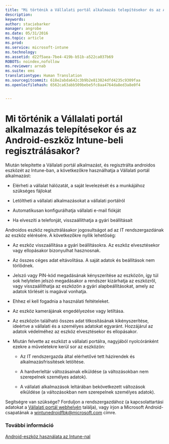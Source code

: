 ```yaml
---
title: "Mi történik a Vállalati portál alkalmazás telepítésekor és az Android-eszköz Intune-beli regisztrálásakor? | Microsoft Intune"
description: 
keywords: 
author: staciebarker
manager: angrobe
ms.date: 05/31/2016
ms.topic: article
ms.prod: 
ms.service: microsoft-intune
ms.technology: 
ms.assetid: d22f5aea-7be4-419b-b51b-a522ca037b69
ROBOTS: noindex,nofollow
ms.reviewer: arnab
ms.suite: ems
translationtype: Human Translation
ms.sourcegitcommit: 618e2abda642c3b9b2e813824dfd4235c9309faa
ms.openlocfilehash: 6562ca63abb509bebe5fc8aa4764da8ed3a8e0f4


---
```



# Mi történik a Vállalati portál alkalmazás telepítésekor és az Android-eszköz Intune-beli regisztrálásakor?

Miután telepítette a Vállalati portál alkalmazást, és regisztrálta androidos eszközét az Intune-ban, a következőkre használhatja a Vállalati portál alkalmazást:

-   Elérheti a vállalat hálózatát, a saját levelezését és a munkájához szükséges fájlokat

-   Letöltheti a vállalati alkalmazásokat a vállalati portálról

-   Automatikusan konfigurálhatja vállalati e-mail fiókját

-   Ha elveszíti a telefonját, visszaállíthatja a gyári beállításait

Androidos eszköz regisztrálásakor jogosultságot ad az IT rendszergazdának az eszköz elérésére. A következőkre nyílik lehetőség:

-   Az eszköz visszaállítása a gyári beállításokra. Az eszköz elvesztésekor vagy ellopásakor bizonyulhat hasznosnak.

-   Az összes céges adat eltávolítása. A saját adatok és beállítások nem törlődnek.

-   Jelszó vagy PIN-kód megadásának kényszerítése az eszközön, így túl sok helytelen jelszó megadásakor a rendszer kizárhatja az eszközről, vagy visszaállíthatja az eszközön a gyári alapbeállításokat, amely az adatok törlését is magával vonhatja.

-   Ehhez el kell fogadnia a használati feltételeket.

-   Az eszköz kamerájának engedélyezése vagy letiltása.

-   Az eszközön található összes adat titkosításának kikényszerítése, ideértve a vállalati és a személyes adatokat egyaránt. Hozzájárul az adatok védelméhez az eszköz elvesztésekor és ellopásakor.

-   Miután felvette az eszközt a vállalati portálra, nagyjából nyolcóránként ezekre a műveletekre kerül sor az eszközön:

    -   Az IT rendszergazda által elérhetővé tett házirendek és alkalmazásfrissítések letöltése.

    -   A hardverleltár változásainak elküldése (a változásokban nem szerepelnek személyes adatok).

    -   A vállalati alkalmazások leltárában bekövetkezett változások elküldése (a változásokban nem szerepelnek személyes adatok).

Segítségre van szüksége? Forduljon a rendszergazdához (a kapcsolattartási adatokat a [Vállalati portál webhelyén](http://portal.manage.microsoft.com) találja), vagy írjon a Microsoft Android-csapatának a wintunedroidfbk@microsoft.com címre.


### További információ
[Android-eszköz használata az Intune-nal](using-your-android-device-with-intune.md)



<!--HONumber=Jul16_HO4-->


